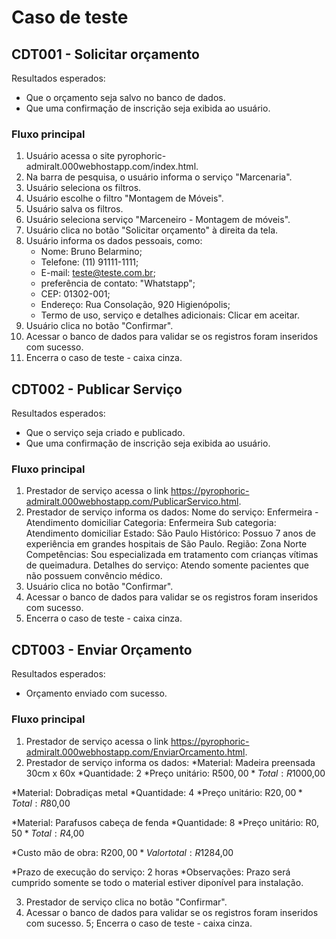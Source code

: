 
# Caso de teste 

## CDT001 - Solicitar orçamento
Resultados esperados: 
  * Que o orçamento seja salvo no banco de dados.
  * Que uma confirmação de inscrição seja exibida ao usuário.

  
### Fluxo principal
1. Usuário acessa o site pyrophoric-admiralt.000webhostapp.com/index.html.
2. Na barra de pesquisa, o usuário informa o serviço "Marcenaria".
3. Usuário seleciona os filtros.
4. Usuário escolhe o filtro "Montagem de Móveis".
5. Usuário salva os filtros. 
6. Usuário seleciona serviço "Marceneiro - Montagem de móveis".
7. Usuário clica no botão "Solicitar orçamento" à direita da tela.
8. Usuário informa os dados pessoais, como: 
    * Nome: Bruno Belarmino;
    * Telefone: (11) 91111-1111;
    * E-mail: teste@teste.com.br;
    * preferência de contato: "Whatstapp";
    * CEP: 01302-001;
    * Endereço: Rua Consolação, 920 Higienópolis;
    * Termo de uso, serviço e detalhes adicionais: Clicar em aceitar.
9. Usuário clica no botão "Confirmar". 
10. Acessar o banco de dados para validar se os registros foram inseridos com sucesso. 
11. Encerra o caso de teste - caixa cinza.



## CDT002 - Publicar Serviço
Resultados esperados: 
  * Que o serviço seja criado e publicado.
  * Que uma confirmação de inscrição seja exibida ao usuário.
  
### Fluxo principal
1. Prestador de serviço acessa o link https://pyrophoric-admiralt.000webhostapp.com/PublicarServico.html.
2. Prestador de serviço informa os dados: 
 Nome do serviço: Enfermeira - Atendimento domiciliar
 Categoria: Enfermeira
 Sub categoria: Atendimento domiciliar
 Estado: São Paulo
 Histórico: Possuo 7 anos de experiência em grandes hospitais de São Paulo. 
 Região: Zona Norte
 Competências: Sou especializada em tratamento com crianças vítimas de queimadura.
 Detalhes do serviço: Atendo somente pacientes que não possuem convêncio médico. 
3. Usuário clica no botão "Confirmar". 
4. Acessar o banco de dados para validar se os registros foram inseridos com sucesso. 
5. Encerra o caso de teste - caixa cinza.

## CDT003 - Enviar Orçamento
Resultados esperados: 
  * Orçamento enviado com sucesso.
  
### Fluxo principal
1. Prestador de serviço acessa o link https://pyrophoric-admiralt.000webhostapp.com/EnviarOrcamento.html.
2. Prestador de serviço informa os dados: 
 *Material: Madeira preensada 30cm x 60x
 *Quantidade: 2 
 *Preço unitário: R$500,00
 *Total: R$1000,00
 
 *Material: Dobradiças metal
 *Quantidade: 4
 *Preço unitário: R$20,00
 *Total: R$80,00
 
 *Material: Parafusos cabeça de fenda
 *Quantidade: 8 
 *Preço unitário: R$0,50
 *Total: R$4,00
 
 *Custo mão de obra: R$200,00 
 *Valor total: R$1284,00
 
 *Prazo de execução do serviço: 2 horas
 *Observações: Prazo será cumprido somente se todo o material estiver diponível para instalação. 
 
3. Prestador de serviço clica no botão "Confirmar". 
4. Acessar o banco de dados para validar se os registros foram inseridos com sucesso. 
5; Encerra o caso de teste - caixa cinza.


